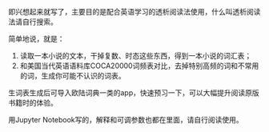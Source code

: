 即兴想起来就写了，主要目的是配合英语学习的透析阅读法使用，什么叫透析阅读法请自行搜索。

简单地说，就是：

1. 读取一本小说的文本，干掉复数、时态这些东西，得到一本小说的词汇表；
2. 和美国当代英语语料库COCA20000词频表对比，去掉特别高频的词和不常用的词，生成你可能不认识的词表。

生词表生成后可导入欧陆词典一类的app，快速预习一下，可以大幅提升阅读原版书籍时的体验。

用Jupyter Notebook写的，解释和可调参数也都在里面，请自行阅读使用。
